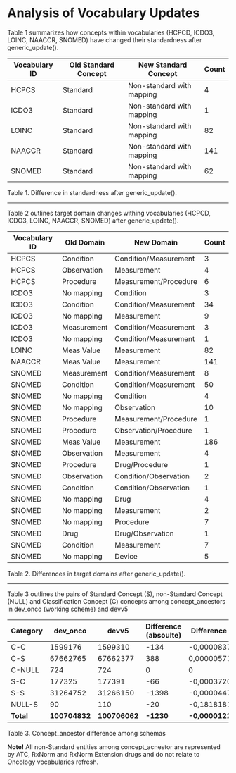 # Analysis of Vocabulary Updates

Table 1 summarizes how concepts within vocabularies (HCPCD, ICDO3, LOINC, NAACCR, SNOMED) have changed their standardness after generic_update().

|Vocabulary ID|Old Standard Concept|New Standard Concept|Count|
|---|---|---|---|
|HCPCS|Standard|Non-standard with mapping|4|
|ICDO3|Standard|Non-standard with mapping|1|
|LOINC|Standard|Non-standard with mapping|82|
|NAACCR|Standard|Non-standard with mapping|141|
|SNOMED|Standard|Non-standard with mapping|62|

Table 1. Difference in standardness after generic_update().



---



Table 2 outlines target domain changes withing vocabularies (HCPCD, ICDO3, LOINC, NAACCR, SNOMED) after generic_update().

|Vocabulary ID|Old Domain|New Domain|Count|
|---|---|---|---|
|HCPCS|Condition|Condition/Measurement|3|
|HCPCS|Observation|Measurement|4|
|HCPCS|Procedure|Measurement/Procedure|6|
|ICDO3|No mapping|Condition|3|
|ICDO3|Condition|Condition/Measurement|34|
|ICDO3|No mapping|Measurement|9|
|ICDO3|Measurement|Condition/Measurement|3|
|ICDO3|No mapping|Condition/Measurement|1|
|LOINC|Meas Value|Measurement|82|
|NAACCR|Meas Value|Measurement|141|
|SNOMED|Measurement|Condition/Measurement|8|
|SNOMED|Condition|Condition/Measurement|50|
|SNOMED|No mapping|Condition|4|
|SNOMED|No mapping|Observation|10|
|SNOMED|Procedure|Measurement/Procedure|1|
|SNOMED|Procedure|Observation/Procedure|1|
|SNOMED|Meas Value|Measurement|186|
|SNOMED|Observation|Measurement|4|
|SNOMED|Procedure|Drug/Procedure|1|
|SNOMED|Observation|Condition/Observation|2|
|SNOMED|Condition|Condition/Observation|1|
|SNOMED|No mapping|Drug|4|
|SNOMED|No mapping|Measurement|2|
|SNOMED|No mapping|Procedure|7|
|SNOMED|Drug|Drug/Observation|1|
|SNOMED|Condition|Measurement|7|
|SNOMED|No mapping|Device|5|

Table 2. Differences in target domains after generic_update().



---



Table 3 outlines the pairs of Standard Concept (S), non-Standard Concept (NULL) and Classification Concept (C) concepts among concept_ancestors in dev_onco (working scheme) and devv5

|Category|dev_onco|devv5|Difference (absoulte)|Difference (percent)|
|---|---|---|---|---|
|C-C|1599176|1599310|-134|-0,00008378613277|
|C-S|67662765|67662377|388|0,000005734353672|
|C-NULL|724|724|0|0|
|S-C|177325|177391|-66|-0,0003720594619|
|S-S|31264752|31266150|-1398|-0,00004471289238|
|NULL-S|90|110|-20|-0,1818181818|
|**Total**|**100704832**|**100706062**|**-1230**|**-0,00001221376326**|

Table 3. Concept_ancestor difference among schemas

**Note!** All non-Standard entities among concept_acnestor are represented by ATC, RxNorm and RxNorm Extension drugs and do not relate to Oncology vocabularies refresh.
